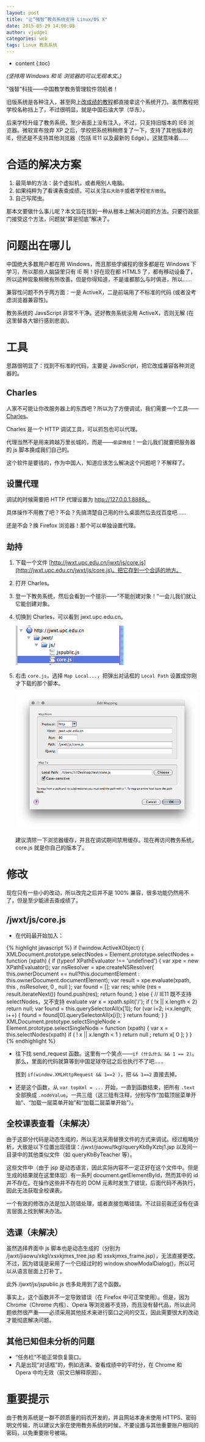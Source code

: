 ```yaml
---
layout: post
title: "让“强智”教务系统支持 Linux/OS X"
date: 2015-05-29 14:00:08
author: vjudge1
categories: web
tags: Linux 教务系统
---
```

* content
{:toc}

*(坚持用 Windows 和 IE 浏览器的可以无视本文。)*

"强智"科技——中国教学教务管理软件领航者！

旧版系统是各种注入，甚至网上[改成绩的教程](http://www.wooyun.org/bugs/wooyun-2012-011355)都直接拿这个系统开刀。虽然教程把学校名称挡上了，不过很明显，就是中国石油大学（华东）。

后来学校升级了教务系统，至少表面上没有注入，不过，只支持旧版本的 IE6 浏览器。微软宣布放弃 XP 之后，学校把系统稍稍修复了一下，支持了其他版本的 IE，但还是不支持其他浏览器（包括 IE11 以及最新的 Edge）。这就意味着……



# 合适的解决方案

1. 最简单的方法：装个虚拟机，或者用别人电脑。
2. 如果纯粹为了看课表查成绩，可以关注`石大助手`或者学校`官方微信`。
3. 自己写爬虫。

那本文要做什么事儿呢？本文旨在找到一种从根本上解决问题的方法。只要行政部门接受这个方法，问题就“算是彻底”解决了。

# 问题出在哪儿

中国绝大多数用户都在用 Windows，而且那些学编程的很多都是在 Windows 下学习，所以那些人脑袋里只有 IE 啊！好在现在都 HTML5 了，都有移动设备了，所以这种现象稍微有所改善。但是你得知道，不是谁都那么与时俱进，所以……

兼容性问题不外乎两方面：一是 ActiveX，二是前端用了不标准的代码 (或者没考虑浏览器兼容性)。

教务系统的 JavsScript 非常不干净。还好教务系统没用 ActiveX，否则无解 (在这里替各大银行感到悲哀)。

# 工具

思路很明显了：找到不标准的代码，主要是 JavaScript，把它改成兼容各种浏览器的。

## Charles

人家不可能让你改服务器上的东西吧？所以为了方便调试，我们需要一个工具——[Charles](http://www.charlesproxy.com)。

Charles 是一个 HTTP 调试工具，可以抓包也可以代理。

代理当然不是用来跨越万里长城的，而是——`偷梁换柱`！一会儿我们就要把服务器的 js 脚本换成我们自己的。

这个软件是要钱的，作为中国人，知道应该怎么解决这个问题吧？不解释了。

## 设置代理

调试的时候需要把 HTTP 代理设置为 http://127.0.0.1:8888。

具体操作不用教了吧？不会？先搞清楚自己用的什么桌面然后去找百度吧……

还是不会？换 Firefox 浏览器！那个可以单独设置代理。

## 劫持

1. 下载一个文件 [http://jwxt.upc.edu.cn/jwxt/js/core.js](http://jwxt.upc.edu.cn/jwxt/js/core.js)。把它存到一个合适的地方。
2. 打开 Charles。
3. 登一下教务系统，然后会看到一个提示——“不能创建对象！”一会儿我们就让它能创建对象。
4. 切换到 Charles，可以看到 jwxt.upc.edu.cn。

   ![jwxt](/images/2015-05-29-jwxt/jwxt.png)

5. 右击 `core.js`，选择 `Map Local...`，把弹出对话框的 `Local Path` 设置成你刚才下载的那个脚本。

   ![map](/images/2015-05-29-jwxt/map.png)

   建议清除一下浏览器缓存，并且在调试期间禁用缓存。现在再访问教务系统，core.js 就是你自己的版本了。

# 修改

现在只有一些小的改动，所以改完之后并不是 100% 兼容，很多功能仍然用不了，但是至少能进去查成绩了。

## /jwxt/js/core.js

* 在代码最开始加入：

{% highlight javascript %}
if (!window.ActiveXObject) {
    XMLDocument.prototype.selectNodes = Element.prototype.selectNodes = function (xpath) {
        if (typeof XPathEvaluator !== 'undefined') {
            var xpe = new XPathEvaluator();
            var nsResolver = xpe.createNSResolver( this.ownerDocument == null?this.documentElement : this.ownerDocument.documentElement);
            var result = xpe.evaluate(xpath, this , nsResolver, 0 , null );
            var found = [];
            var res;
            while (res = result.iterateNext())
                found.push(res);
            return found;
        } else {
            // IE11 既不支持 selectNodes，又不支持 evaluate
            var x = xpath.split('/');
            if ( !x || x.length < 2) return null;
            var found = this.querySelectorAll(x[1]);
            for (var i=2; i<x.length; i++) {
                found = found[0].querySelectorAll(x[i]);
            }
            return found;
        }
    }
    XMLDocument.prototype.selectSingleNode = Element.prototype.selectSingleNode = function (xpath) {
        var x = this.selectNodes(xpath)
        if ( ! x || x.length < 1 ) return null ;
        return x[ 0 ];
    }
}
{% endhighlight %}

* 往下找 send_request 函数。这里有一个笑点——`if (什么什么 && 1 == 2)`。那么，里面的代码就算等到中国足球夺冠之后也执行不了吧……

  找到 `if(window.XMLHttpRequest && 1==2 )`，把 `&& 1==2` 直接去掉。

* 还是这个函数，从 `var topXml = ...` 开始，一直到函数结束，把所有 `.text` 全部换成 `.nodeValue`。一共三组（这三组有注释，分别写作“加载顶层菜单开始”、“加载一层菜单开始”和“加载二层菜单开始”）。

## 全校课表查看（未解决）

由于这部分代码是动态生成的，所以无法采用替换文件的方式来调试。经过粗略分析，大致是以下位置出现错误：/jwxt/jiaowu/tkgl/queryKbByXzbj1.jsp 以及同一目录中的其他类似文件（如 queryKbByTeacher 等）。

这些文件中（由于 jsp 是动态语言，因此实际内容不一定正好在这个文件中。但是生成的结果就在这里体现）有一系列 document.getElementById，然而其中的 id 并不存在。在操作这些并不存在的 DOM 元素时发生了错误，后面代码不再执行，因此无法获取全校课表。

一个有效的修改办法是加入防错处理，或者直接忽略错误。不过目前我还没有在语言层面上找到解决办法。

## 选课（未解决）

虽然选择界面中 js 脚本也是动态生成的（分别为 /jwxt/jiaowu/xkgl/xsxkjmxs_tree.jsp 和 xsxkjmxs_frame.jsp），无法直接更改。不过，因为错误是采用了一个已经过时的 window.showModalDialog()，所以可以从语言层面上打补丁。

此外 /jwxt/js/jspublic.js 也多处用到了这个函数。

事实上，这个函数并不一定导致错误（在 Firefox 中可正常使用）。但是，因为 Chrome（Chrome 内核）、Opera 等浏览器不支持，而且没有替代品，所以此问题依然很严重——必须采用其他技术来进行窗口之间的交互，因此需要很大的改动才能彻底解决问题。

## 其他已知但未分析的问题

* “任务栏”不能正常恢复窗口。
* 凡是出现“对话框”的，例如选课、查看成绩中的平时分，在 Chrome 和 Opera 中均无效（前文已解释原因）。

# 重要提示

由于教务系统是一群不顾质量的码农开发的，并且网站本身未使用 HTTPS、密码明文传输，所以建议大家在使用教务系统的时候，不要设置与其他重要账户相同的密码，以免重要账号被端。
